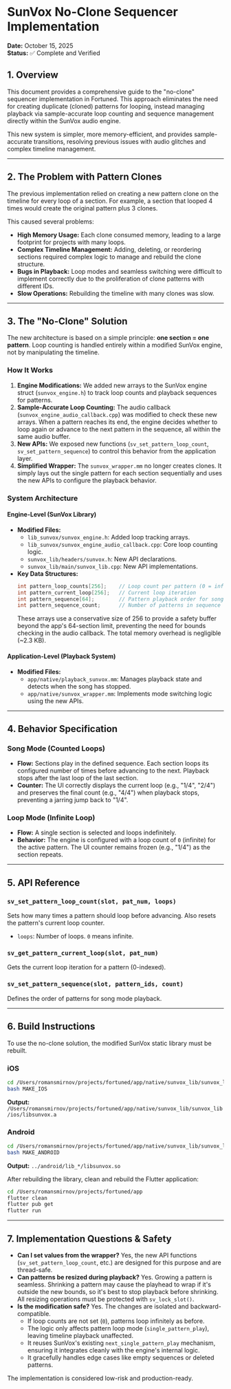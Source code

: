 
# SunVox No-Clone Sequencer Implementation

**Date:** October 15, 2025  
**Status:** ✅ Complete and Verified

## 1. Overview

This document provides a comprehensive guide to the "no-clone" sequencer implementation in Fortuned. This approach eliminates the need for creating duplicate (cloned) patterns for looping, instead managing playback via sample-accurate loop counting and sequence management directly within the SunVox audio engine.

This new system is simpler, more memory-efficient, and provides sample-accurate transitions, resolving previous issues with audio glitches and complex timeline management.

---

## 2. The Problem with Pattern Clones

The previous implementation relied on creating a new pattern clone on the timeline for every loop of a section. For example, a section that looped 4 times would create the original pattern plus 3 clones.

This caused several problems:
-   **High Memory Usage:** Each clone consumed memory, leading to a large footprint for projects with many loops.
-   **Complex Timeline Management:** Adding, deleting, or reordering sections required complex logic to manage and rebuild the clone structure.
-   **Bugs in Playback:** Loop modes and seamless switching were difficult to implement correctly due to the proliferation of clone patterns with different IDs.
-   **Slow Operations:** Rebuilding the timeline with many clones was slow.

---

## 3. The "No-Clone" Solution

The new architecture is based on a simple principle: **one section = one pattern**. Loop counting is handled entirely within a modified SunVox engine, not by manipulating the timeline.

### How It Works

1.  **Engine Modifications:** We added new arrays to the SunVox engine struct (`sunvox_engine.h`) to track loop counts and playback sequences for patterns.
2.  **Sample-Accurate Loop Counting:** The audio callback (`sunvox_engine_audio_callback.cpp`) was modified to check these new arrays. When a pattern reaches its end, the engine decides whether to loop again or advance to the next pattern in the sequence, all within the same audio buffer.
3.  **New APIs:** We exposed new functions (`sv_set_pattern_loop_count`, `sv_set_pattern_sequence`) to control this behavior from the application layer.
4.  **Simplified Wrapper:** The `sunvox_wrapper.mm` no longer creates clones. It simply lays out the single pattern for each section sequentially and uses the new APIs to configure the playback behavior.

### System Architecture

#### Engine-Level (SunVox Library)

-   **Modified Files:**
    -   `lib_sunvox/sunvox_engine.h`: Added loop tracking arrays.
    -   `lib_sunvox/sunvox_engine_audio_callback.cpp`: Core loop counting logic.
    -   `sunvox_lib/headers/sunvox.h`: New API declarations.
    -   `sunvox_lib/main/sunvox_lib.cpp`: New API implementations.
-   **Key Data Structures:**
    ```c
    int pattern_loop_counts[256];    // Loop count per pattern (0 = infinite)
    int pattern_current_loop[256];   // Current loop iteration
    int pattern_sequence[64];        // Pattern playback order for song mode
    int pattern_sequence_count;      // Number of patterns in sequence
    ```
    These arrays use a conservative size of 256 to provide a safety buffer beyond the app's 64-section limit, preventing the need for bounds checking in the audio callback. The total memory overhead is negligible (~2.3 KB).

#### Application-Level (Playback System)

-   **Modified Files:**
    -   `app/native/playback_sunvox.mm`: Manages playback state and detects when the song has stopped.
    -   `app/native/sunvox_wrapper.mm`: Implements mode switching logic using the new APIs.

---

## 4. Behavior Specification

### Song Mode (Counted Loops)

-   **Flow:** Sections play in the defined sequence. Each section loops its configured number of times before advancing to the next. Playback stops after the last loop of the last section.
-   **Counter:** The UI correctly displays the current loop (e.g., "1/4", "2/4") and preserves the final count (e.g., "4/4") when playback stops, preventing a jarring jump back to "1/4".

### Loop Mode (Infinite Loop)

-   **Flow:** A single section is selected and loops indefinitely.
-   **Behavior:** The engine is configured with a loop count of `0` (infinite) for the active pattern. The UI counter remains frozen (e.g., "1/4") as the section repeats.

---

## 5. API Reference

### `sv_set_pattern_loop_count(slot, pat_num, loops)`
Sets how many times a pattern should loop before advancing. Also resets the pattern's current loop counter.
-   `loops`: Number of loops. `0` means infinite.

### `sv_get_pattern_current_loop(slot, pat_num)`
Gets the current loop iteration for a pattern (0-indexed).

### `sv_set_pattern_sequence(slot, pattern_ids, count)`
Defines the order of patterns for song mode playback.

---

## 6. Build Instructions

To use the no-clone solution, the modified SunVox static library must be rebuilt.

### iOS
```bash
cd /Users/romansmirnov/projects/fortuned/app/native/sunvox_lib/sunvox_lib/make
bash MAKE_IOS
```
**Output:** `/Users/romansmirnov/projects/fortuned/app/native/sunvox_lib/sunvox_lib/ios/libsunvox.a`

### Android
```bash
cd /Users/romansmirnov/projects/fortuned/app/native/sunvox_lib/sunvox_lib/make
bash MAKE_ANDROID
```
**Output:** `../android/lib_*/libsunvox.so`

After rebuilding the library, clean and rebuild the Flutter application:
```bash
cd /Users/romansmirnov/projects/fortuned/app
flutter clean
flutter pub get
flutter run
```

---

## 7. Implementation Questions & Safety

-   **Can I set values from the wrapper?** Yes, the new API functions (`sv_set_pattern_loop_count`, etc.) are designed for this purpose and are thread-safe.
-   **Can patterns be resized during playback?** Yes. Growing a pattern is seamless. Shrinking a pattern may cause the playhead to wrap if it's outside the new bounds, so it's best to stop playback before shrinking. All resizing operations must be protected with `sv_lock_slot()`.
-   **Is the modification safe?** Yes. The changes are isolated and backward-compatible.
    -   If loop counts are not set (`0`), patterns loop infinitely as before.
    -   The logic only affects pattern loop mode (`single_pattern_play`), leaving timeline playback unaffected.
    -   It reuses SunVox's existing `next_single_pattern_play` mechanism, ensuring it integrates cleanly with the engine's internal logic.
    -   It gracefully handles edge cases like empty sequences or deleted patterns.

The implementation is considered low-risk and production-ready.



